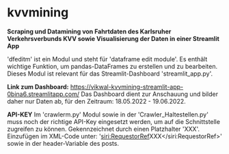 # kvvmining

**Scraping und Datamining von Fahrtdaten des Karlsruher Verkehrsverbunds KVV sowie Visualisierung der Daten in einer Streamlit App**

'dfeditm' ist ein Modul und steht für 'dataframe edit module'. Es enthält wichtige Funktion, um pandas-DataFrames zu erstellen und zu bearbeiten. Dieses Modul ist relevant für das Streamlit-Dashboard 'streamlit_app.py'.

**Link zum Dashboard:**
https://vikwal-kvvmining-streamlit-app-0bina6.streamlitapp.com/
Das Dashboard dient zur Anschauung und bilder daher nur Daten ab, für den Zeitraum: 18.05.2022 - 19.06.2022.

**API-KEY**
Im 'crawlerm.py' Modul sowie in der 'Crawler_Haltestellen.py' muss noch der richtige API-Key eingesetzt werden, um auf die Schnittstelle zugreifen zu können.
Gekennzeichnet durch einen Platzhalter 'XXX'. Einzufügen im XML-Code unter: '<siri:RequestorRef>XXX</siri:RequestorRef>' sowie in der header-Variable des posts.
